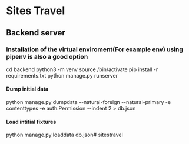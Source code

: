 # Sites Travel


## Backend server
### Installation of the virtual enviroment(For example env) using pipenv is also a good option
cd backend
python3 -m venv <venv>
source <venv>/bin/activate
pip install -r requirements.txt
python manage.py runserver


#### Dump initial data
python manage.py dumpdata --natural-foreign --natural-primary -e contenttypes -e auth.Permission --indent 2 > db.json

#### Load intitial fixtures
python manage.py loaddata db.json# sitestravel
